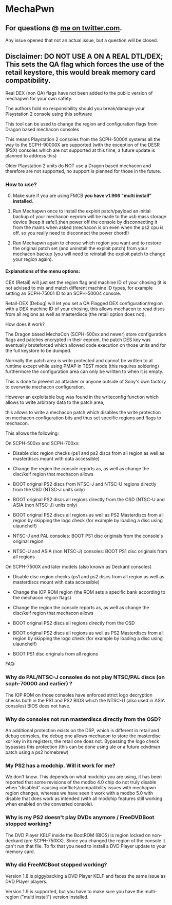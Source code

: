 # MechaPwn

## For questions @ [me on twitter.com](https://twitter.com/balika011).
Any issue opened that not an actual issue, but a question will be closed.

## Disclaimer: DO NOT USE A ON A REAL DTL/DEX; This sets the QA flag which forces the use of the retail keystore, this would break memory card compatibility.

Real DEX (non QA) flags have not been added to the public version of mechapwn for your own safety.


The authors hold no responsibility should you break/damage your Playstation 2 console using this software

This tool can be used to change the region and configuration flags from Dragon based mechacon consoles

This means Playstation 2 consoles from the SCPH-5000X systems all the way to the SCPH-90000X are supported
(with the exception of the DESR (PSX) consoles which are not supported at this time, a future update is planned to address this)

Older Playstation 2 units do NOT use a Dragon based mechacon and therefore are not supported, no support is planned for those in the future.

### How to use?

0) Make sure if you are using FMCB **you have v1.966 "multi install" installed**.

1) Run Mechapwn once to install the exploit patch/payload an initial backup of your mechacon eeprom will be made to the usb mass storage device (keep it safe!),then power off the console by disconnecting it from the mains when asked (mechacon is on even when the ps2 cpu is off, so you really need to disconnect the power chord!) 

2) Run Mechapwn again to choose which region you want and to restore the original patch set (and uninstall the exploit patch) from your mechacon backup (you will need to reinstall the exploit patch to change your region again).

#### Explanations of the menu options:

CEX (Retail) will just set the region flag and machine ID of your chosing (it is not advised to mix and match different machine ID types, for example setting an SCPH-75001 ID to an SCPH-50004 console.

Retail-DEX (Debug) will let you set a QA Flagged DEX configuration/region with a DEX machine ID of your chosing, this allows mechacon to read discs from all regions as well as masterdiscs (the retail option does not).


How does it work?

The Dragon based MechaCon (SCPH-500xx and newer) store configuration flags and patches encrypted in their eeprom, the patch DES key was eventually bruteforced which allowed code execution on those units and for the full keystore to be dumped.

Normally the patch area is write protected and cannot be written to at runtime except while using PMAP in TEST mode (this requires soldering) furthermore the configuration area can only be written to when it is empty.

This is done to prevent an attacker or anyone outside of Sony's own factory to overwrite mechacon configuration.

However an exploitable bug was found in the writeconfig function which allows to write arbitrary data to the patch area,

this allows to write a mechacon patch which disables the write protection on mechacon configuration bits and thus set specific regions and flags to mechacon.


This allows the following:

On SCPH-500xx and SCPH-700xx:

* Disable disc region checks (ps1 and ps2 discs from all region as well as masterdiscs mount with data accessible)

* Change the region the console reports as, as well as change the disc/kelf region that mechacon allows

* BOOT original PS2 discs from NTSC-J and NTSC-U regions directly from the OSD (NTSC-J units only)

* BOOT original PS2 discs all regions directly from the OSD (NTSC-U and ASIA (non NTSC-J) units only)

* BOOT original PS2 discs all regions as well as PS2 Masterdiscs from all region by skipping the logo check (for example by loading a disc using ulaunchelf)

* NTSC-J and PAL consoles: BOOT PS1 disc originals from the console's original region

* NTSC-U and ASIA (non NTSC-J) consoles: BOOT PS1 disc originals from all regions



On SCPH-7500X and later models (also known as Deckard consoles)

* Disable disc region checks (ps1 and ps2 discs from all region as well as masterdiscs mount with data accessible)

* Change the IOP ROM region (the ROM sets a specific bank according to the mechacon region flags)

* Change the region the console reports as, as well as change the disc/kelf region that mechacon allows

* BOOT original PS2 discs all regions directly from the OSD

* BOOT original PS2 discs all regions as well as PS2 Masterdiscs from all region by skipping the logo check (for example by loading a disc using ulaunchelf)

* BOOT PS1 disc originals from all regions


FAQ: 

### Why do PAL/NTSC-J consoles do not play NTSC/PAL discs (on scph-70000 and earlier) ?

The IOP ROM on those consoles have enforced strict logo decryption checks both in the PS1 and PS2 BIOS which the NTSC-U (also used in ASIA consoles) BIOS does not have.


### Why do consoles not run masterdiscs directly from the OSD? 

An additional protection exists on the DSP, which is different in retail and debug consoles, the debug one allows mechacon to store the masterdisc xor key in its registers, the retail one does not.
Bypassing the logo check bypasses this protection (this can be done using ule or a future cdvdman patch using a ps2 homebrew)

### My PS2 has a modchip. Will it work for me?

We don't know. This depends on what modchip you are using, it has been reported that some revisions of the modbo 4.0 chip do not truly disable when "disabled" causing conflicts/compatibility issues with mechapwn region changes, whereas we have seen it work with a modbo 5.0 with disable that does work as intended (with all modchip features still working when enabled on the converted console).

### Why is my PS2 doesn't play DVDs anymore / FreeDVDBoot stopped working?

The DVD Player KELF inside the BootROM (BIOS) is region locked on non-deckard (pre SCPH-750XX). Since you changed the region of the console it can't run that file.
To fix that you need to install a DVD Player update to your memory card.

### Why did FreeMCBoot stopped working?

Version 1.8 is piggybacking a DVD Player KELF and faces the same issue as DVD Player players.

Version 1.9 is supported, but you have to make sure you have the multi-region ("multi install") version installed.
